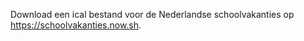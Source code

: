 Download een ical bestand voor de Nederlandse schoolvakanties op https://schoolvakanties.now.sh.




